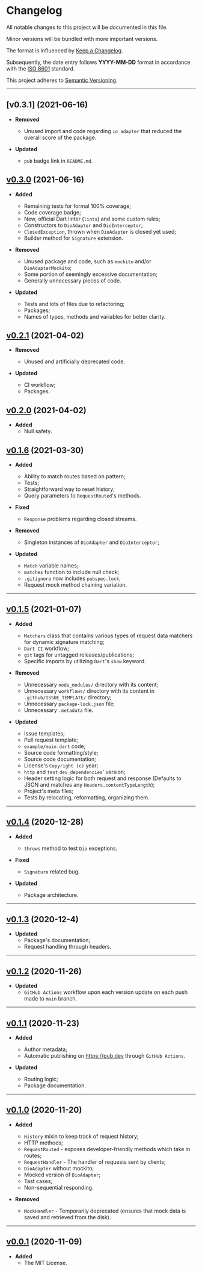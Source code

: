# Changelog

All notable changes to this project will be documented in this file.

Minor versions will be bundled with more important versions.

The format is influenced by [Keep a Changelog](https://keepachangelog.com/en/1.0.0/).

Subsequently, the date entry follows **YYYY-MM-DD** format in accordance with the [ISO 8601](https://www.iso.org/iso-8601-date-and-time-format.html) standard.

This project adheres to [Semantic Versioning](https://semver.org/spec/v2.0.0.html).

---

## [v0.3.1] (2021-06-16)

- **Removed**
  - Unused import and code regarding `io_adapter` that reduced the overall score of the package.

- **Updated**
  - `pub` badge link in `README.md`.

## [v0.3.0] (2021-06-16)

- **Added**
  - Remaining tests for formal 100% coverage;
  - Code coverage badge;
  - New, official Dart linter (`lints`) and some custom rules;
  - Constructors to `DioAdapter` and `DioInterceptor`;
  - `ClosedException`, thrown when `DioAdapter` is closed yet used;
  - Builder method for `Signature` extension.

- **Removed**
  - Unused package and code, such as `mockito` and/or `DioAdapterMockito`;
  - Some portion of seemingly excessive documentation;
  - Generally unnecessary pieces of code.

- **Updated**
  - Tests and lots of files due to refactoring;
  - Packages;
  - Names of types, methods and variables for better clarity.

## [v0.2.1] (2021-04-02)

- **Removed**
  - Unused and artificially deprecated code.

- **Updated**
  - CI workflow;
  - Packages.

## [v0.2.0] (2021-04-02)

- **Added**
  - Null safety.

## [v0.1.6] (2021-03-30)

- **Added**
  - Ability to match routes based on pattern;
  - Tests;
  - Straightforward way to reset history;
  - Query parameters to `RequestRouted`'s methods.

- **Fixed**
  - `Response` problems regarding closed streams.

- **Removed**
  - Singleton instances of `DioAdapter` and `DioInterceptor`;

- **Updated**
  - `Match` variable names;
  - `matches` function to include null check;
  - `.gitignore` now includes `pubspec.lock`;
  - Request mock method chaining variation.

---

## [v0.1.5] (2021-01-07)

- **Added**
  - `Matchers` class that contains various types of request data matchers for dynamic signature matching;
  - `Dart CI` workflow;
  - `git` tags for untagged releases/publications;
  - Specific imports by utilizing `Dart`'s `show` keyword.

- **Removed**
  - Unnecessary `node_modules/` directory with its content;
  - Unnecessary `workflows/` directory with its content in `.github/ISSUE_TEMPLATE/` directory;
  - Unnecessary `package-lock.json` file;
  - Unnecessary `.metadata` file.

- **Updated**
  - Issue templates;
  - Pull request template;
  - `example/main.dart` code;
  - Source code formatting/style;
  - Source code documentation;
  - License's `Copyright (c)` year;
  - `http` and `test` `dev_dependencies`' version;
  - Header setting logic for both request and response (Defaults to JSON and matches any `Headers.contentTypeLength`);
  - Project's meta files;
  - Tests by relocating, reformatting, organizing them.

---

## [v0.1.4] (2020-12-28)

- **Added**
  - `throws` method to test `Dio` exceptions.

- **Fixed**
  - `Signature` related bug.

- **Updated**
  - Package architecture.

---

## [v0.1.3] (2020-12-4)

- **Updated**
  - Package's documentation;
  - Request handling through headers.

---

## [v0.1.2] (2020-11-26)

- **Updated**
  - `GitHub Actions` workflow upon each version update on each push made to `main` branch.

---

## [v0.1.1] (2020-11-23)

- **Added**
  - Author metadata;
  - Automatic publishing on <https://pub.dev> through `GitHub Actions`.

- **Updated**
  - Routing logic;
  - Package documentation.

---

## [v0.1.0] (2020-11-20)

- **Added**
  - `History` mixin to keep track of request history;
  - HTTP methods;
  - `RequestRouted` - exposes developer-friendly methods which take in routes;
  - `RequestHandler` - The handler of requests sent by clients;
  - `DioAdapter` without mockito;
  - Mocked version of `DioAdapter`;
  - Tast cases;
  - Non-sequential responding.

- **Removed**
  - `MockHandler` - Temporarily deprecated (ensures that mock data is saved and retrieved from the disk).

---

## [v0.0.1] (2020-11-09)

- **Added**
  - The MIT License.

[v0.3.0]: https://github.com/lomsa-dev/http-mock-adapter/compare/70fb7802f0ad48e03abb16a7197b933b1306c332...f138e738dea358a386537adfb9df3e1c5dc79c0c
[v0.2.1]: https://github.com/lomsa-dev/http-mock-adapter/compare/f138e738dea358a386537adfb9df3e1c5dc79c0c...ec13a0f1ca3cb0fd56620832a79db5ab04ad8742
[v0.2.0]: https://github.com/lomsa-dev/http-mock-adapter/compare/24cafff5236f8cc7d52a05529751ac47abd895ff...f138e738dea358a386537adfb9df3e1c5dc79c0c
[v0.1.6]: https://github.com/lomsa-dev/http-mock-adapter/compare/ff0b5b1c9d976e774002f3176fa0b6acd193c715...24cafff5236f8cc7d52a05529751ac47abd895ff
[v0.1.5]: https://github.com/lomsa-dev/http-mock-adapter/compare/19310519550fc6402eb760ee5f3ef0757d187b89...ff0b5b1c9d976e774002f3176fa0b6acd193c715
[v0.1.4]: https://github.com/lomsa-dev/http-mock-adapter/compare/21f5d211b8a798206fe4a727bff3a60eb8e3dcaf...19310519550fc6402eb760ee5f3ef0757d187b89
[v0.1.3]: https://github.com/lomsa-dev/http-mock-adapter/compare/c0ab40ed59d3898ebf03d706b25ca8b91c2d065d...21f5d211b8a798206fe4a727bff3a60eb8e3dcaf
[v0.1.2]: https://github.com/lomsa-dev/http-mock-adapter/compare/87c41f1758660b94efc1538de39fb04bb12c0b95...c0ab40ed59d3898ebf03d706b25ca8b91c2d065d
[v0.1.1]: https://github.com/lomsa-dev/http-mock-adapter/compare/c3da8b18fb583cac0500f9899c4901f40fdf18e5...87c41f1758660b94efc1538de39fb04bb12c0b95
[v0.1.0]: https://github.com/lomsa-dev/http-mock-adapter/compare/7d3ffbf4f85ae69327b1736f9268df24607d7ccb...c3da8b18fb583cac0500f9899c4901f40fdf18e5
[v0.0.1]: https://github.com/lomsa-dev/http-mock-adapter/compare/447829b2969300e0ff7e9d6a7c6697cd5744b632...7d3ffbf4f85ae69327b1736f9268df24607d7ccb
